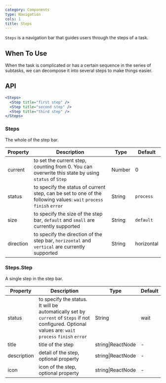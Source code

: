 ```yaml
---
category: Components
type: Navigation
cols: 1
title: Steps
---
```


`Steps` is a navigation bar that guides users through the steps of a task.

## When To Use

When the task is complicated or has a certain sequence in the series of subtasks, we can decompose it into several steps to make things easier.

## API

```jsx
<Steps>
  <Step title="first step" />
  <Step title="second step" />
  <Step title="third step" />
</Steps>
```

### Steps

The whole of the step bar.

Property | Description | Type | Default
-----|-----|-----|------
current | to set the current step, counting from 0. You can overwrite this state by using `status` of `Step` | Number | 0
status | to specify the status of current step, can be set to one of the following values: `wait` `process` `finish` `error` | String | `process`
size | to specify the size of the step bar, `default` and `small` are currently supported | String | `default`
direction | to specify the direction of the step bar, `horizontal` and `vertical` are currently supported | String | horizontal

### Steps.Step

A single step in the step bar.

Property | Description | Type | Default
-----|-----|-----|------
status | to specify the status. It will be automatically set by `current` of `Steps` if not configured. Optional values are: `wait` `process` `finish` `error` | String | wait |
title | title of the step | string\|ReactNode | - |
description | detail of the step, optional property | string\|ReactNode | - |
icon | icon of the step, optional property | string\|ReactNode | - |
